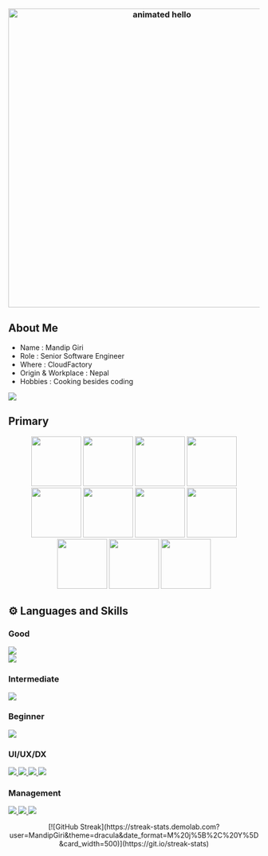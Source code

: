 <h3 align="center">
 <img src="https://github.com/Anmol-Baranwal/Cool-GIFs-For-GitHub/assets/74038190/9be4d344-6782-461a-b5a6-32a07bf7b34e" width="600" alt="animated hello">
</h3>

## About Me

- Name : Mandip Giri
  </br>
- Role : Senior Software Engineer
  </br>
- Where : CloudFactory
  </br>
- Origin & Workplace : Nepal
  </br>
- Hobbies : Cooking besides coding

![](https://komarev.com/ghpvc/?username=MandipGiri&color=red&style=plastic)

## Primary

<div align="center">
<img src="https://user-images.githubusercontent.com/74038190/212257467-871d32b7-e401-42e8-a166-fcfd7baa4c6b.gif" width="100">
<img src="https://user-images.githubusercontent.com/74038190/212257460-738ff738-247f-4445-a718-cdd0ca76e2db.gif" width="100">
<img src="https://user-images.githubusercontent.com/74038190/238200441-1a797f46-efe4-41e6-9e75-5303e1bbcbfa.gif" width="100">
<img src="https://user-images.githubusercontent.com/74038190/212257454-16e3712e-945a-4ca2-b238-408ad0bf87e6.gif" width="100">
<img src="https://user-images.githubusercontent.com/74038190/212257468-1e9a91f1-b626-4baa-b15d-5c385dfa7ed2.gif" width="100">
<img src="https://user-images.githubusercontent.com/74038190/212257465-7ce8d493-cac5-494e-982a-5a9deb852c4b.gif" width="100">
<img src="https://user-images.githubusercontent.com/74038190/212281775-b468df30-4edc-4bf8-a4ee-f52e1aaddc86.gif" width="100">
<img src="https://user-images.githubusercontent.com/74038190/238200426-29fd6286-4e7b-4d6c-818f-c4765d5e39a9.gif" width="100">
<img src="https://user-images.githubusercontent.com/74038190/238200428-67f477ed-6624-42da-99f0-1a7b1a16eecb.gif" width="100">
<img src="https://user-images.githubusercontent.com/74038190/238200620-398b19b1-9aae-4c1f-8bc0-d172a2c08d68.gif" width="100">
<img src="https://user-images.githubusercontent.com/74038190/212281780-0afd9616-8310-46e9-a898-c4f5269f1387.gif" width="100">
</div>

## ⚙️ Languages and Skills

<p align="center">
<h3>Good</h3>
<a href="https://skillicons.dev">
    <img src="https://skillicons.dev/icons?i=react,nodejs,ts,js,go,mongodb,html,git,github,gitlab,postman,sass" />
    </br>
    <img src="https://img.shields.io/badge/React_Native-20232A?style=for-the-badge&logo=react&logoColor=61DAFB" />
</a>

</br>

<h3>Intermediate</h3>
<a href="https://skillicons.dev">
    <img src="https://skillicons.dev/icons?i=androidstudio,aws,css,docker,firebase,java,kotlin,materialui,nextjs,nodejs,tailwind,redux" />
</a>

</br>

<h3>Beginner</h3>
<a href="https://skillicons.dev">
    <img src="https://skillicons.dev/icons?i=flutter,gcp,graphql,mysql" />
  </a>

</br>

<h3>UI/UX/DX</h3>
<a href="https://skillicons.dev">
    <img src="https://skillicons.dev/icons?i=flutter,xd" />
    <img src="https://img.shields.io/badge/eslint-3A33D1?style=for-the-badge&logo=eslint&logoColor=white" />
    <img src="https://img.shields.io/badge/prettier-1A2C34?style=for-the-badge&logo=prettier&logoColor=F7BA3E" />
    <img src="https://skillicons.dev/icons?i=vscode" />
  </a>
</br>

### Management

<a href="https://img.shields.io">
    <img src="https://img.shields.io/badge/Jira-0052CC?style=for-the-badge&logo=Jira&logoColor=white" />
    <img src="https://img.shields.io/badge/Jira-0052CC?style=for-the-badge&logo=Jira&logoColor=white" />
    <img src="https://img.shields.io/badge/Miro-050038?style=for-the-badge&logo=Miro&logoColor=white" />
    
  </a>
</p>

<div align="center">
[![GitHub Streak](https://streak-stats.demolab.com?user=MandipGiri&theme=dracula&date_format=M%20j%5B%2C%20Y%5D&card_width=500)](https://git.io/streak-stats)

</div>

